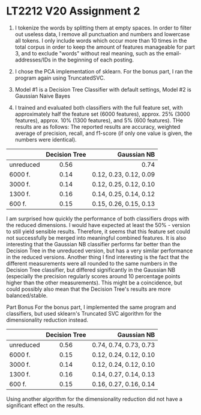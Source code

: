 # LT2212 V20 Assignment 2

1) I tokenize the words by splitting them at empty spaces. In order to filter
out useless data, I remove all punctuation and numbers and lowercase all 
tokens. I only include words which occur more than 10 times in the total
corpus in order to keep the amount of features manageable for part 3, and to 
exclude "words" without real meaning, such as the email-addresses/IDs in the 
beginning of each posting. 

2) I chose the PCA  implementation of sklearn. For the bonus part, I ran the
program again using TruncatedSVC.

3) Model #1 is a Decision Tree Classifier with default settings, Model #2 is 
Gaussian Naive Bayes

4) I trained and evaluated both classifiers with the full feature set, with
approximately half the feature set (6000 features), approx. 25% (3000 features),
approx. 10% (1300 features), and 5% (600 features). THe results are as follows:
The reported results are accuracy, weighted average of precision, recall, and
f1-score (if only one value is given, the numbers were identical). 

|               | Decision Tree | Gaussian NB            |
| ------------- |:-------------:| ----------------------:|
| unreduced     | 0.56          | 0.74                   |
| 6000 f.       | 0.14          | 0.12, 0.23, 0.12, 0.09 |
| 3000 f.       | 0.14          | 0.12, 0.25, 0.12, 0.10 |
| 1300 f.       | 0.16          | 0.14, 0.25, 0.14, 0.12 |
| 600 f.        | 0.15          | 0.15, 0.26, 0.15, 0.13 |

I am surprised how quickly the performance of both classifiers drops with the
reduced dimensions. I would have expected at least the 50% - version to still
yield sensible results. Therefore, it seems that this feature set could not 
successfully be merged into meaningful combined features. It is also interesting that
the Gaussian NB classifier performs far better than the Decision Tree in the unreduced
version, but has a very similar performance in the reduced versions.
Another thing I find interesting is the fact that the different measurements were all
rounded to the same numbers in the Decision Tree classifier, but differed significantly
in the Gaussian NB (especially the precision regularly scores around 10 percentage 
points higher than the other measurements). This might be a coincidence, but could 
possibly also mean that the Decision Tree's results are more balanced/stable.

Part Bonus
For the bonus part, I implemented the same program and classifiers, but used sklearn's
Truncated SVC algorithm for the dimensionality reduction instead. 

|               | Decision Tree | Gaussian NB            |
| ------------- |:-------------:| ----------------------:|
| unreduced     | 0.56          | 0.74, 0.74, 0.73, 0.73 |
| 6000 f.       | 0.15          | 0.12, 0.24, 0.12, 0.10 |
| 3000 f.       | 0.14          | 0.12, 0.24, 0.12, 0.10 |
| 1300 f.       | 0.16          | 0.14, 0.27, 0.14, 0.13 |
| 600 f.        | 0.15          | 0.16, 0.27, 0.16, 0.14 |


Using another algorithm for the dimensionality reduction did not have a significant 
effect on the results.
